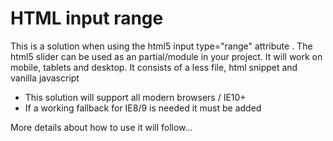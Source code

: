 <h1>HTML input range</h1>

<p>This is a solution when using the html5 input type="range" attribute . The html5 slider can be used as an partial/module in your project. It will work on mobile, tablets and desktop.
It consists of a less file, html snippet and vanilla javascript</p>
<ul>
<li>This solution will support all modern browsers / IE10+</li>
<li>If a working fallback for IE8/9 is needed it must be added</li>
</ul>

<p>More details about how to use it will follow...</p>

